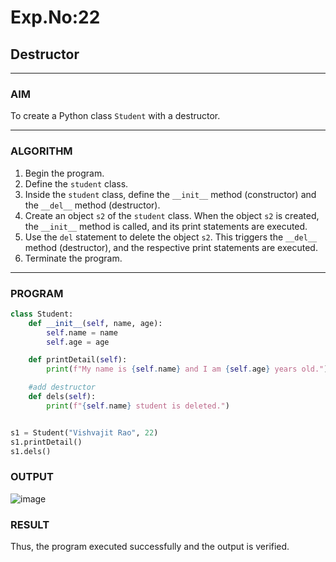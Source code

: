 # Exp.No:22  
## Destructor

---

### AIM  
To create a Python class `Student` with a destructor.

---

### ALGORITHM

1. Begin the program.  
2. Define the `student` class.  
3. Inside the `student` class, define the `__init__` method (constructor) and the `__del__` method (destructor).  
4. Create an object `s2` of the `student` class. When the object `s2` is created, the `__init__` method is called, and its print statements are executed.  
5. Use the `del` statement to delete the object `s2`. This triggers the `__del__` method (destructor), and the respective print statements are executed.  
6. Terminate the program.

---

### PROGRAM

```python
class Student:
	def __init__(self, name, age):
		self.name = name
		self.age = age

	def printDetail(self):
		print(f"My name is {self.name} and I am {self.age} years old.")

	#add destructor
	def dels(self):
	    print(f"{self.name} student is deleted.")


s1 = Student("Vishvajit Rao", 22)
s1.printDetail()
s1.dels()
```

### OUTPUT

![image](https://github.com/user-attachments/assets/5201ba56-2775-4d2f-a92f-0391fdd338a7)


### RESULT
Thus, the program executed successfully and the output is verified.
